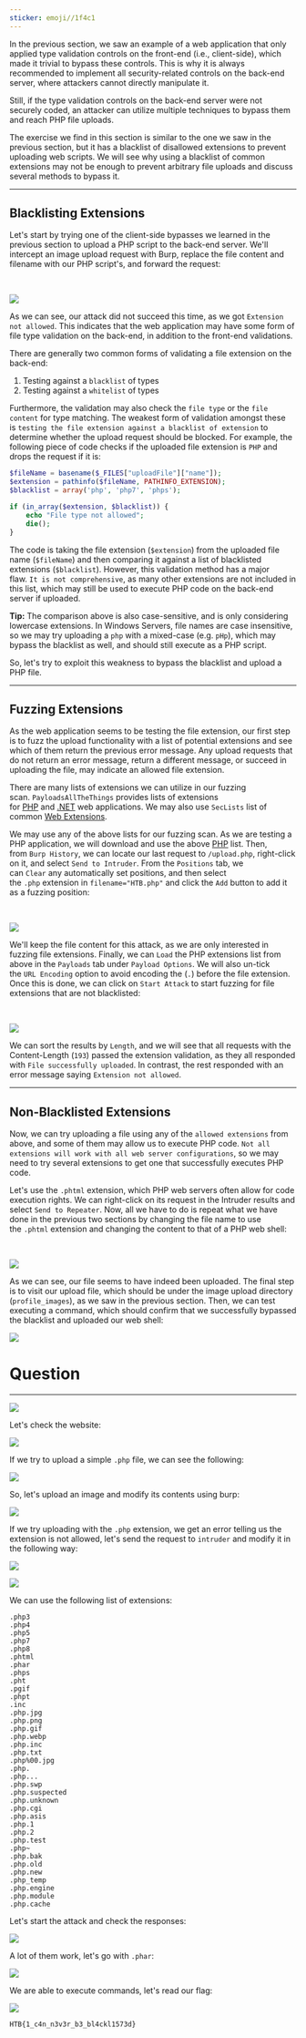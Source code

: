```yaml
---
sticker: emoji//1f4c1
---
```

In the previous section, we saw an example of a web application that only applied type validation controls on the front-end (i.e., client-side), which made it trivial to bypass these controls. This is why it is always recommended to implement all security-related controls on the back-end server, where attackers cannot directly manipulate it.

Still, if the type validation controls on the back-end server were not securely coded, an attacker can utilize multiple techniques to bypass them and reach PHP file uploads.

The exercise we find in this section is similar to the one we saw in the previous section, but it has a blacklist of disallowed extensions to prevent uploading web scripts. We will see why using a blacklist of common extensions may not be enough to prevent arbitrary file uploads and discuss several methods to bypass it.

---

## Blacklisting Extensions

Let's start by trying one of the client-side bypasses we learned in the previous section to upload a PHP script to the back-end server. We'll intercept an image upload request with Burp, replace the file content and filename with our PHP script's, and forward the request:

   

![](https://academy.hackthebox.com/storage/modules/136/file_uploads_disallowed_type.jpg)

As we can see, our attack did not succeed this time, as we got `Extension not allowed`. This indicates that the web application may have some form of file type validation on the back-end, in addition to the front-end validations.

There are generally two common forms of validating a file extension on the back-end:

1. Testing against a `blacklist` of types
2. Testing against a `whitelist` of types

Furthermore, the validation may also check the `file type` or the `file content` for type matching. The weakest form of validation amongst these is `testing the file extension against a blacklist of extension` to determine whether the upload request should be blocked. For example, the following piece of code checks if the uploaded file extension is `PHP` and drops the request if it is:


```php
$fileName = basename($_FILES["uploadFile"]["name"]);
$extension = pathinfo($fileName, PATHINFO_EXTENSION);
$blacklist = array('php', 'php7', 'phps');

if (in_array($extension, $blacklist)) {
    echo "File type not allowed";
    die();
}
```

The code is taking the file extension (`$extension`) from the uploaded file name (`$fileName`) and then comparing it against a list of blacklisted extensions (`$blacklist`). However, this validation method has a major flaw. `It is not comprehensive`, as many other extensions are not included in this list, which may still be used to execute PHP code on the back-end server if uploaded.

**Tip:** The comparison above is also case-sensitive, and is only considering lowercase extensions. In Windows Servers, file names are case insensitive, so we may try uploading a `php` with a mixed-case (e.g. `pHp`), which may bypass the blacklist as well, and should still execute as a PHP script.

So, let's try to exploit this weakness to bypass the blacklist and upload a PHP file.

---

## Fuzzing Extensions

As the web application seems to be testing the file extension, our first step is to fuzz the upload functionality with a list of potential extensions and see which of them return the previous error message. Any upload requests that do not return an error message, return a different message, or succeed in uploading the file, may indicate an allowed file extension.

There are many lists of extensions we can utilize in our fuzzing scan. `PayloadsAllTheThings` provides lists of extensions for [PHP](https://github.com/swisskyrepo/PayloadsAllTheThings/blob/master/Upload%20Insecure%20Files/Extension%20PHP/extensions.lst) and [.NET](https://github.com/swisskyrepo/PayloadsAllTheThings/tree/master/Upload%20Insecure%20Files/Extension%20ASP) web applications. We may also use `SecLists` list of common [Web Extensions](https://github.com/danielmiessler/SecLists/blob/master/Discovery/Web-Content/web-extensions.txt).

We may use any of the above lists for our fuzzing scan. As we are testing a PHP application, we will download and use the above [PHP](https://github.com/swisskyrepo/PayloadsAllTheThings/blob/master/Upload%20Insecure%20Files/Extension%20PHP/extensions.lst) list. Then, from `Burp History`, we can locate our last request to `/upload.php`, right-click on it, and select `Send to Intruder`. From the `Positions` tab, we can `Clear` any automatically set positions, and then select the `.php` extension in `filename="HTB.php"` and click the `Add` button to add it as a fuzzing position:

   

![](https://academy.hackthebox.com/storage/modules/136/file_uploads_burp_fuzz_extension.jpg)

We'll keep the file content for this attack, as we are only interested in fuzzing file extensions. Finally, we can `Load` the PHP extensions list from above in the `Payloads` tab under `Payload Options`. We will also un-tick the `URL Encoding` option to avoid encoding the (`.`) before the file extension. Once this is done, we can click on `Start Attack` to start fuzzing for file extensions that are not blacklisted:

   

![](https://academy.hackthebox.com/storage/modules/136/file_uploads_burp_intruder_result.jpg)

We can sort the results by `Length`, and we will see that all requests with the Content-Length (`193`) passed the extension validation, as they all responded with `File successfully uploaded`. In contrast, the rest responded with an error message saying `Extension not allowed`.

---

## Non-Blacklisted Extensions

Now, we can try uploading a file using any of the `allowed extensions` from above, and some of them may allow us to execute PHP code. `Not all extensions will work with all web server configurations`, so we may need to try several extensions to get one that successfully executes PHP code.

Let's use the `.phtml` extension, which PHP web servers often allow for code execution rights. We can right-click on its request in the Intruder results and select `Send to Repeater`. Now, all we have to do is repeat what we have done in the previous two sections by changing the file name to use the `.phtml` extension and changing the content to that of a PHP web shell:

   

![](https://academy.hackthebox.com/storage/modules/136/file_uploads_php5_web_shell.jpg)

As we can see, our file seems to have indeed been uploaded. The final step is to visit our upload file, which should be under the image upload directory (`profile_images`), as we saw in the previous section. Then, we can test executing a command, which should confirm that we successfully bypassed the blacklist and uploaded our web shell:

![](https://academy.hackthebox.com/storage/modules/136/file_uploads_php_manual_shell.jpg)


# Question
---

![](images/Pasted%20image%2020250206152513.png)

Let's check the website:

![](images/Pasted%20image%2020250206152555.png)

If we try to upload a simple `.php` file, we can see the following:

![](images/Pasted%20image%2020250206152627.png)

So, let's upload an image and modify its contents using burp:

![](images/Pasted%20image%2020250206152734.png)

If we try uploading with the `.php` extension, we get an error telling us the extension is not allowed, let's send the request to `intruder` and modify it in the following way:

![](images/Pasted%20image%2020250206152915.png)

![](images/Pasted%20image%2020250206152920.png)

We can use the following list of extensions:

```.php
.php3
.php4
.php5
.php7
.php8
.phtml
.phar
.phps
.pht
.pgif
.phpt
.inc
.php.jpg
.php.png
.php.gif
.php.webp
.php.inc
.php.txt
.php%00.jpg
.php.
.php...
.php.swp
.php.suspected
.php.unknown
.php.cgi
.php.asis
.php.1
.php.2
.php.test
.php~
.php.bak
.php.old
.php.new
.php_temp
.php.engine
.php.module
.php.cache
```

Let's start the attack and check the responses:

![](images/Pasted%20image%2020250206153151.png)

A lot of them work, let's go with `.phar`:

![](images/Pasted%20image%2020250206153555.png)

We are able to execute commands, let's read our flag:

![](images/Pasted%20image%2020250206153619.png)

```
HTB{1_c4n_n3v3r_b3_bl4ckl1573d} 
```